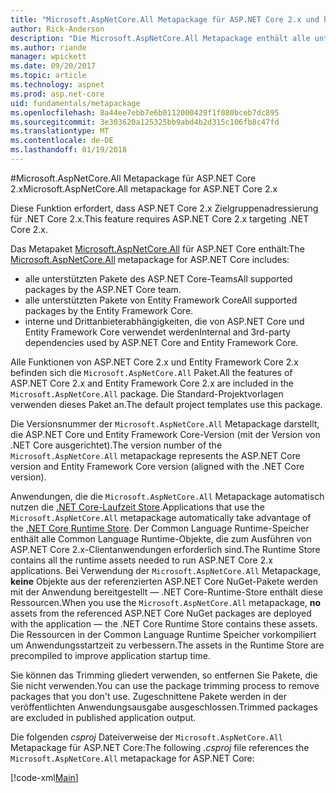 ```yaml
---
title: "Microsoft.AspNetCore.All Metapackage für ASP.NET Core 2.x und höher"
author: Rick-Anderson
description: "Die Microsoft.AspNetCore.All Metapackage enthält alle unterstützten ASP.NET Core und Entity Framework Core-Pakete, zusammen mit ihren Abhängigkeiten."
ms.author: riande
manager: wpickett
ms.date: 09/20/2017
ms.topic: article
ms.technology: aspnet
ms.prod: asp.net-core
uid: fundamentals/metapackage
ms.openlocfilehash: 8a44ee7ebb7e6b0112000429f1f080bceb7dc895
ms.sourcegitcommit: 3e303620a125325bb9abd4b2d315c106fb8c47fd
ms.translationtype: MT
ms.contentlocale: de-DE
ms.lasthandoff: 01/19/2018
---
```

#<a name="microsoftaspnetcoreall-metapackage-for-aspnet-core-2x"></a><span data-ttu-id="cf936-103">Microsoft.AspNetCore.All Metapackage für ASP.NET Core 2.x</span><span class="sxs-lookup"><span data-stu-id="cf936-103">Microsoft.AspNetCore.All metapackage for ASP.NET Core 2.x</span></span>

<span data-ttu-id="cf936-104">Diese Funktion erfordert, dass ASP.NET Core 2.x Zielgruppenadressierung für .NET Core 2.x.</span><span class="sxs-lookup"><span data-stu-id="cf936-104">This feature requires ASP.NET Core 2.x targeting .NET Core 2.x.</span></span>

<span data-ttu-id="cf936-105">Das Metapaket [Microsoft.AspNetCore.All](https://www.nuget.org/packages/Microsoft.AspNetCore.All) für ASP.NET Core enthält:</span><span class="sxs-lookup"><span data-stu-id="cf936-105">The [Microsoft.AspNetCore.All](https://www.nuget.org/packages/Microsoft.AspNetCore.All) metapackage for ASP.NET Core includes:</span></span>

* <span data-ttu-id="cf936-106">alle unterstützten Pakete des ASP.NET Core-Teams</span><span class="sxs-lookup"><span data-stu-id="cf936-106">All supported packages by the ASP.NET Core team.</span></span>
* <span data-ttu-id="cf936-107">alle unterstützten Pakete von Entity Framework Core</span><span class="sxs-lookup"><span data-stu-id="cf936-107">All supported packages by the Entity Framework Core.</span></span> 
* <span data-ttu-id="cf936-108">interne und Drittanbieterabhängigkeiten, die von ASP.NET Core und Entity Framework Core verwendet werden</span><span class="sxs-lookup"><span data-stu-id="cf936-108">Internal and 3rd-party dependencies used by ASP.NET Core and Entity Framework Core.</span></span> 

<span data-ttu-id="cf936-109">Alle Funktionen von ASP.NET Core 2.x und Entity Framework Core 2.x befinden sich die `Microsoft.AspNetCore.All` Paket.</span><span class="sxs-lookup"><span data-stu-id="cf936-109">All the features of ASP.NET Core 2.x and Entity Framework Core 2.x are included in the `Microsoft.AspNetCore.All` package.</span></span> <span data-ttu-id="cf936-110">Die Standard-Projektvorlagen verwenden dieses Paket an.</span><span class="sxs-lookup"><span data-stu-id="cf936-110">The default project templates use this package.</span></span>

<span data-ttu-id="cf936-111">Die Versionsnummer der `Microsoft.AspNetCore.All` Metapackage darstellt, die ASP.NET Core und Entity Framework Core-Version (mit der Version von .NET Core ausgerichtet).</span><span class="sxs-lookup"><span data-stu-id="cf936-111">The version number of the `Microsoft.AspNetCore.All` metapackage represents the ASP.NET Core version and Entity Framework Core version (aligned with the .NET Core version).</span></span>

<span data-ttu-id="cf936-112">Anwendungen, die die `Microsoft.AspNetCore.All` Metapackage automatisch nutzen die [.NET Core-Laufzeit Store](https://docs.microsoft.com/dotnet/core/deploying/runtime-store).</span><span class="sxs-lookup"><span data-stu-id="cf936-112">Applications that use the `Microsoft.AspNetCore.All` metapackage automatically take advantage of the [.NET Core Runtime Store](https://docs.microsoft.com/dotnet/core/deploying/runtime-store).</span></span> <span data-ttu-id="cf936-113">Der Common Language Runtime-Speicher enthält alle Common Language Runtime-Objekte, die zum Ausführen von ASP.NET Core 2.x-Clientanwendungen erforderlich sind.</span><span class="sxs-lookup"><span data-stu-id="cf936-113">The Runtime Store contains all the runtime assets needed to run ASP.NET Core 2.x applications.</span></span> <span data-ttu-id="cf936-114">Bei Verwendung der `Microsoft.AspNetCore.All` Metapackage, **keine** Objekte aus der referenzierten ASP.NET Core NuGet-Pakete werden mit der Anwendung bereitgestellt &mdash; .NET Core-Runtime-Store enthält diese Ressourcen.</span><span class="sxs-lookup"><span data-stu-id="cf936-114">When you use the `Microsoft.AspNetCore.All` metapackage, **no** assets from the referenced ASP.NET Core NuGet packages are deployed with the application &mdash; the .NET Core Runtime Store contains these assets.</span></span> <span data-ttu-id="cf936-115">Die Ressourcen in der Common Language Runtime Speicher vorkompiliert um Anwendungsstartzeit zu verbessern.</span><span class="sxs-lookup"><span data-stu-id="cf936-115">The assets in the Runtime Store are precompiled to improve application startup time.</span></span>

<span data-ttu-id="cf936-116">Sie können das Trimming gliedert verwenden, so entfernen Sie Pakete, die Sie nicht verwenden.</span><span class="sxs-lookup"><span data-stu-id="cf936-116">You can use the package trimming process to remove packages that you don't use.</span></span> <span data-ttu-id="cf936-117">Zugeschnittene Pakete werden in der veröffentlichten Anwendungsausgabe ausgeschlossen.</span><span class="sxs-lookup"><span data-stu-id="cf936-117">Trimmed packages are excluded in published application output.</span></span>

<span data-ttu-id="cf936-118">Die folgenden *csproj* Dateiverweise der `Microsoft.AspNetCore.All` Metapackage für ASP.NET Core:</span><span class="sxs-lookup"><span data-stu-id="cf936-118">The following *.csproj* file references the `Microsoft.AspNetCore.All` metapackage for ASP.NET Core:</span></span>

[!code-xml[Main](..\mvc\views\view-compilation\sample\MvcRazorCompileOnPublish2.csproj?highlight=9)]
